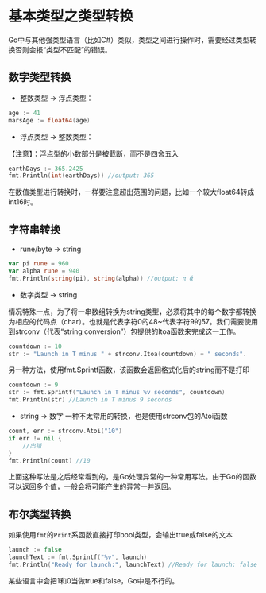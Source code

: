 # 基本类型之类型转换

Go中与其他强类型语言（比如C#）类似，类型之间进行操作时，需要经过类型转换否则会报“类型不匹配”的错误。

## 数字类型转换
* 整数类型 → 浮点类型：

```go
age := 41
marsAge := float64(age)
```
* 浮点类型 → 整数类型：  

【注意】：浮点型的小数部分是被截断，而不是四舍五入
```go
earthDays := 365.2425
fmt.Println(int(earthDays)) //output: 365
```
在数值类型进行转换时，一样要注意超出范围的问题，比如一个较大float64转成int16时。

## 字符串转换
* rune/byte → string

```go
var pi rune = 960
var alpha rune = 940
fmt.Println(string(pi), string(alpha)) //output: π ά
```
* 数字类型 → string

情况特殊一点，为了将一串数组转换为string类型，必须将其中的每个数字都转换为相应的代码点（char）。也就是代表字符0的48~代表字符9的57。我们需要使用到strconv（代表“string conversion”）包提供的Itoa函数来完成这一工作。
```go
countdown := 10
str := "Launch in T minus " + strconv.Itoa(countdown) + " seconds".
```
另一种方法，使用fmt.Sprintf函数，该函数会返回格式化后的string而不是打印
```go
countdown := 9
str := fmt.Sprintf("Launch in T minus %v seconds", countdown)
fmt.Println(str) //Launch in T minus 9 seconds
```
* string → 数字
一种不太常用的转换，也是使用strconv包的Atoi函数
```go
count, err := strconv.Atoi("10")
if err != nil {
    //出错
}
fmt.Println(count) //10
```
上面这种写法是之后经常看到的，是Go处理异常的一种常用写法。由于Go的函数可以返回多个值，一般会将可能产生的异常一并返回。

## 布尔类型转换
如果使用`fmt`的`Print`系函数直接打印bool类型，会输出true或false的文本
```go
launch := false
launchText := fmt.Sprintf("%v", launch)
fmt.Println("Ready for launch:", launchText) //Ready for launch: false
```
某些语言中会把1和0当做true和false，Go中是不行的。